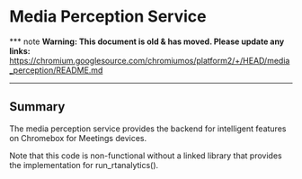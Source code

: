 # Media Perception Service

*** note
**Warning: This document is old & has moved.  Please update any links:**<br>
https://chromium.googlesource.com/chromiumos/platform2/+/HEAD/media_perception/README.md
***

## Summary

The media perception service provides the backend for intelligent features on
Chromebox for Meetings devices.

Note that this code is non-functional without a linked library that provides
the implementation for run_rtanalytics().
